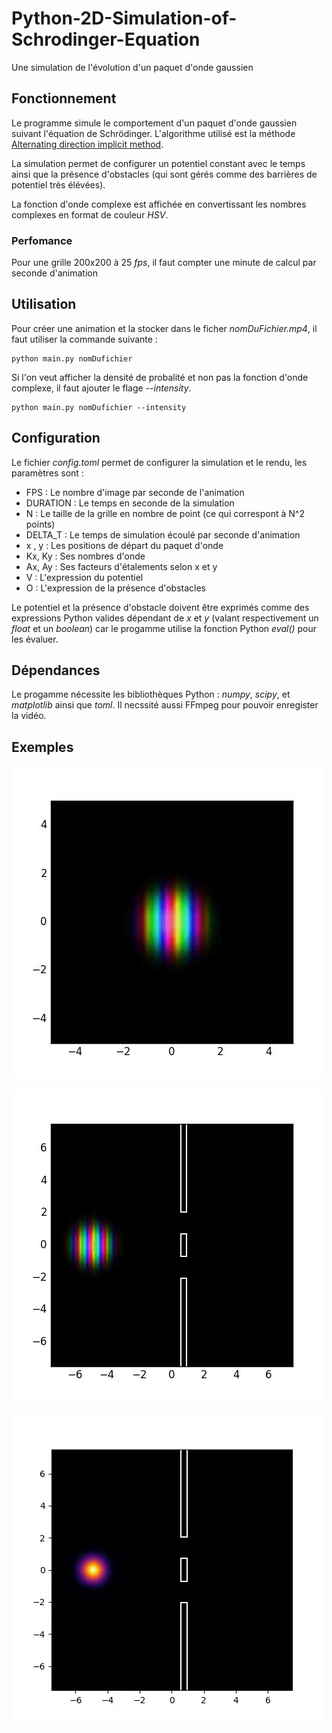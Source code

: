 # Python-2D-Simulation-of-Schrodinger-Equation

Une simulation de l'évolution d'un paquet d'onde gaussien 

## Fonctionnement 

Le programme simule le comportement d'un paquet d'onde gaussien suivant l'équation de Schrödinger. L'algorithme utilisé est la méthode [Alternating direction implicit method](https://en.wikipedia.org/wiki/Alternating_direction_implicit_method). 

La simulation permet de configurer un potentiel constant avec le temps ainsi que la présence d'obstacles (qui sont gérés comme des barrières de potentiel très élévées).

La fonction d'onde complexe est affichée en convertissant les nombres complexes en format de couleur *HSV*.
### Perfomance

Pour une grille 200x200 à 25 *fps*, il faut compter une minute de calcul par seconde d'animation

## Utilisation 

Pour créer une animation et la stocker dans le ficher *nomDuFichier.mp4*, il faut utiliser la commande suivante : 
```console
python main.py nomDufichier
```
Si l'on veut afficher la densité de probalité et non pas la fonction d'onde complexe, il faut ajouter le flage *--intensity*.
```console
python main.py nomDufichier --intensity
```
## Configuration

Le fichier *config.toml* permet de configurer la simulation et le rendu, les paramètres sont :
* FPS : Le nombre d'image par seconde de l'animation
* DURATION : Le temps en seconde de la simulation
* N : Le taille de la grille en nombre de point (ce qui correspont à N^2 points)
* DELTA_T : Le temps de simulation écoulé par seconde d'animation
* x , y : Les positions de départ du paquet d'onde
* Kx, Ky : Ses nombres d'onde
* Ax, Ay : Ses facteurs d'étalements selon x et y
* V : L'expression du potentiel
* O : L'expression de la présence d'obstacles

Le potentiel et la présence d'obstacle doivent être exprimés comme des expressions Python valides dépendant de *x* et *y* (valant respectivement un *float* et un *boolean*) car le progamme utilise la fonction Python *eval()* pour les évaluer.

## Dépendances

Le progamme nécessite les bibliothèques Python : *numpy*, *scipy*, et *matplotlib* ainsi que *toml*.
Il necssité aussi FFmpeg pour pouvoir enregister la vidéo.

## Exemples 

![Un paquet d'onde dans un potentiel quadratique](Examples/example1.gif)

![Interférence à traver une double fente](Examples/example2.gif)

![Le même mais affichant la densité de probabilté](Examples/example3.gif)
